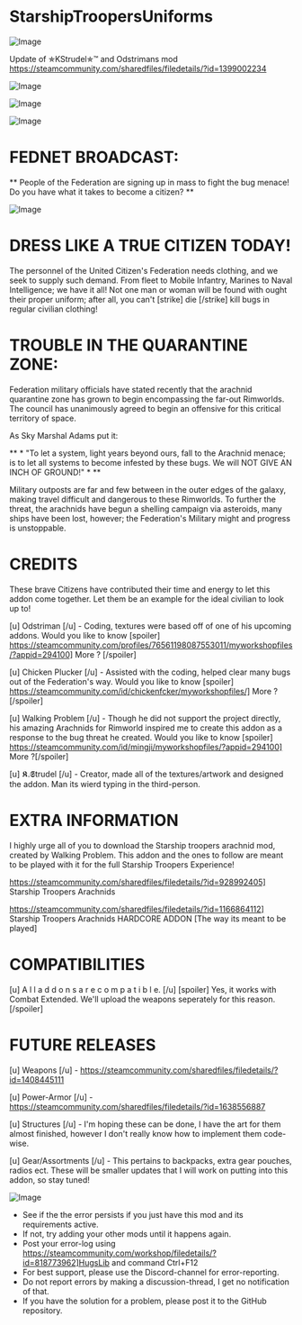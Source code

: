 # StarshipTroopersUniforms

![Image](https://i.imgur.com/buuPQel.png)

Update of ✯KStrudel✯™ and Odstrimans mod
https://steamcommunity.com/sharedfiles/filedetails/?id=1399002234

![Image](https://i.imgur.com/pufA0kM.png)

	
![Image](https://i.imgur.com/Z4GOv8H.png)

![Image]( https://i.imgur.com/vAQ7CmE.gif )

#  FEDNET BROADCAST: 


** People of the Federation are signing up in mass to fight the bug menace! Do you have what it takes to become a citizen? **

![Image]( https://media.giphy.com/media/JtrlqX5gCiixG/giphy.gif )


#  DRESS LIKE A TRUE CITIZEN TODAY! 


The personnel of the United Citizen's Federation needs clothing, and we seek to supply such demand. From fleet to Mobile Infantry, Marines to Naval Intelligence; we have it all! Not one man or woman will be found with ought their proper uniform; after all, you can't [strike] die [/strike] kill bugs in regular civilian clothing!

#  TROUBLE IN THE QUARANTINE ZONE: 


Federation military officials have stated recently that the arachnid quarantine zone has grown to begin encompassing the far-out Rimworlds. The council has unanimously agreed to begin an offensive for this critical territory of space.

As Sky Marshal Adams put it:

** * "To let a system, light years beyond ours, fall to the Arachnid menace; is to let all systems to become infested by these bugs. We will NOT GIVE AN INCH OF GROUND!" * **

Military outposts are far and few between in the outer edges of the galaxy, making travel difficult and dangerous to these Rimworlds. To further the threat, the arachnids have begun a shelling campaign via asteroids, many ships have been lost, however; the Federation's Military might and progress is unstoppable.


#  CREDITS 

These brave Citizens have contributed their time and energy to let this addon come together. Let them be an example for the ideal civilian to look up to!

[u] Odstriman [/u] - Coding, textures were based off of one of his upcoming addons. Would you like to know [spoiler] https://steamcommunity.com/profiles/76561198087553011/myworkshopfiles/?appid=294100] More  ? [/spoiler]

[u] Chicken Plucker [/u] - Assisted with the coding, helped clear many bugs out of the Federation's way. Would you like to know [spoiler] https://steamcommunity.com/id/chickenfcker/myworkshopfiles/] More  ? [/spoiler]

[u] Walking Problem [/u] - Though he did not support the project directly, his amazing Arachnids for Rimworld inspired me to create this addon as a response to the bug threat he created. Would you like to know [spoiler] https://steamcommunity.com/id/mingji/myworkshopfiles/?appid=294100] More  ?[/spoiler]

[u] 𝕶.𝕾trudel [/u] - Creator, made all of the textures/artwork and designed the addon. Man its wierd typing in the third-person.

#  EXTRA INFORMATION 


I highly urge all of you to download the Starship troopers arachnid mod, created by Walking Problem. This addon and the ones to follow are meant to be played with it for the full Starship Troopers Experience!

https://steamcommunity.com/sharedfiles/filedetails/?id=928992405] Starship Troopers Arachnids 

https://steamcommunity.com/sharedfiles/filedetails/?id=1166864112] Starship Troopers Arachnids HARDCORE ADDON [The way its meant to be played] 

#  COMPATIBILITIES 


[u] A l l  a d d o n s  a r e  c o m p a t i b l e. [/u] [spoiler] Yes, it works with Combat Extended. We'll upload the weapons seperately for this reason. [/spoiler]

#  FUTURE RELEASES 


[u] Weapons [/u] - https://steamcommunity.com/sharedfiles/filedetails/?id=1408445111

[u] Power-Armor [/u] - https://steamcommunity.com/sharedfiles/filedetails/?id=1638556887

[u] Structures [/u] - I'm hoping these can be done, I have the art for them almost finished, however I don't really know how to implement them code-wise.

[u] Gear/Assortments [/u] - This pertains to backpacks, extra gear pouches, radios ect. These will be smaller updates that I will work on putting into this addon, so stay tuned!

![Image](https://i.imgur.com/PwoNOj4.png)



-  See if the the error persists if you just have this mod and its requirements active.
-  If not, try adding your other mods until it happens again.
-  Post your error-log using https://steamcommunity.com/workshop/filedetails/?id=818773962]HugsLib and command Ctrl+F12
-  For best support, please use the Discord-channel for error-reporting.
-  Do not report errors by making a discussion-thread, I get no notification of that.
-  If you have the solution for a problem, please post it to the GitHub repository.




